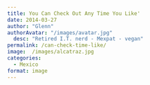```yaml
---
title: You Can Check Out Any Time You Like'
date: 2014-03-27
author: "Glenn"
authorAvatar: "/images/avatar.jpg"
  desc: "Retired I.T. nerd - Mexpat - vegan"
permalink: /can-check-time-like/
image:  /images/alcatraz.jpg
categories:
  - Mexico
format: image
---
```

